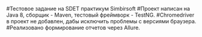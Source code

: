 #Тестовое задание на SDET практикум Simbirsoft
#Проект написан на Java 8, сборщик - Maven, тестовый фреймворк - TestNG.
#Chromedriver в проект не добавлен, дабы исключить проблемы с версиями браузера.
#Реализовано формирование отчетов через Allure.
